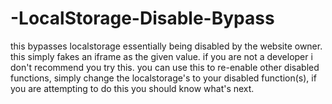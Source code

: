 # -LocalStorage-Disable-Bypass

this bypasses localstorage essentially being disabled by the website owner. this simply fakes an iframe as the given value. if you are not a developer i don't recommend you try this. you can use this to re-enable other disabled functions, simply change the localstorage's to your disabled function(s), if you are attempting to do this you should know what's next.

